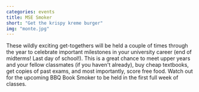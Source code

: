 ```yaml
---
categories: events
title: MSE Smoker
short: "Get the krispy kreme burger"
img: "monte.jpg"
---
```


These wildly exciting get-togethers will be held a couple of times through the year to celebrate important milestones in your university career (end of midterms! Last day of school!). This is a great chance to meet upper years and your fellow classmates (if you haven't already), buy cheap textbooks, get copies of past exams, and most importantly, score free food. Watch out for the upcoming BBQ Book Smoker to be held in the first full week of classes.